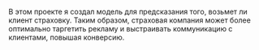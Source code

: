 В этом проекте я создал модель для предсказания того, возьмет ли клиент страховку. Таким образом, страховая компания может более оптимально таргетить рекламу и выстраивать коммуникацию с клиентами, повышая конверсию.